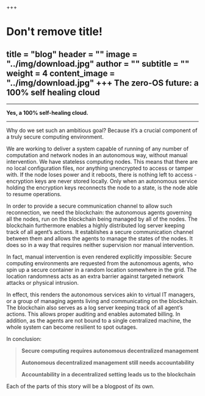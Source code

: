 +++
# Don't remove title!
title = "blog"
header = ""
image = "../img/download.jpg"
author = ""
subtitle = ""
weight = 4
content_image = "../img/download.jpg"
+++
The zero-OS future: a 100% self healing cloud
------------------------------------------------


----------


**Yes, a 100% self-healing cloud.**


----------


Why do we set such an ambitious goal? Because it’s a crucial component of a truly secure computing environment.

We are working to deliver a system capable of running of any number of computation and network nodes in an autonomous way, without manual intervention. We have stateless computing nodes. This means that there are no local configuration files, nor anything unencrypted to access or tamper with. If the node loses power and it reboots, there is nothing left to access - encryption keys are never stored locally. Only when an autonomous service holding the encryption keys reconnects the node to a state, is the node able to resume operations.

In order to provide a secure communication channel to allow such reconnection, we need the blockchain: the autonomous agents governing all the nodes, run on the blockchain being managed by all of the nodes. The blockchain furthermore enables a highly distributed log server keeping track of all agent’s actions. It establishes a secure communication channel between them and allows the agents to manage the states of the nodes. It does so in a way that requires neither supervision nor manual intervention.

In fact, manual intervention is even rendered explicitly impossible: Secure computing environments are requested from the autonomous agents, who spin up a secure container in a random location somewhere in the grid. The location randomness acts as an extra barrier against targeted network attacks or physical intrusion.

In effect, this renders the autonomous services akin to virtual IT managers, or a group of managing agents living and communicating on the blockchain. The blockchain also serves as a log server keeping track of all agent’s actions. This allows proper auditing and enables automated billing. In addition, as the agents are not bound to a single centralized machine, the whole system can become resilient to spot outages.

In conclusion:

> **Secure computing requires autonomous decentralized management**
>
> **Autonomous decentralized management still needs accountability**
>
> **Accountability in a decentralized setting leads us to the blockchain**

Each of the parts of this story will be a blogpost of its own.
